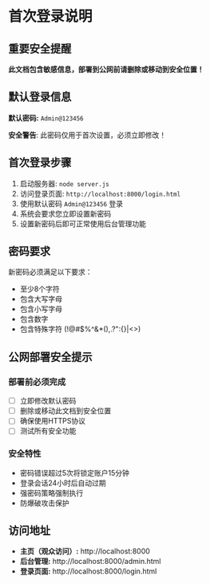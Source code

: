 # 首次登录说明

## 重要安全提醒

**此文档包含敏感信息，部署到公网前请删除或移动到安全位置！**

## 默认登录信息

**默认密码:** `Admin@123456`

**安全警告**: 此密码仅用于首次设置，必须立即修改！

## 首次登录步骤

1. 启动服务器: `node server.js`
2. 访问登录页面: `http://localhost:8000/login.html`
3. 使用默认密码 `Admin@123456` 登录
4. 系统会要求您立即设置新密码
5. 设置新密码后即可正常使用后台管理功能

## 密码要求

新密码必须满足以下要求：
- 至少8个字符
- 包含大写字母
- 包含小写字母
- 包含数字
- 包含特殊字符 (!@#$%^&*(),.?":{}|<>)

## 公网部署安全提示

### 部署前必须完成
- [ ] 立即修改默认密码
- [ ] 删除或移动此文档到安全位置
- [ ] 确保使用HTTPS协议
- [ ] 测试所有安全功能

### 安全特性
- 密码错误超过5次将锁定账户15分钟
- 登录会话24小时后自动过期
- 强密码策略强制执行
- 防爆破攻击保护

## 访问地址

- **主页（观众访问）:** http://localhost:8000
- **后台管理:** http://localhost:8000/admin.html
- **登录页面:** http://localhost:8000/login.html
